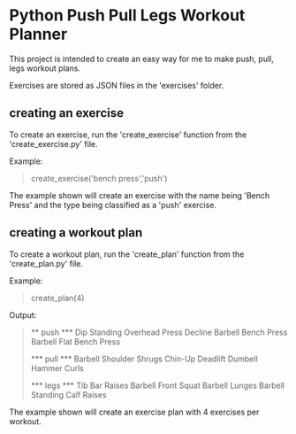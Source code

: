 # Python Push Pull Legs Workout Planner

This project is intended to create an easy way for me to make push, pull, legs
workout plans.

Exercises are stored as JSON files in the 'exercises' folder.

## creating an exercise

To create an exercise, run the 'create_exercise' function from the 
'create_exercise.py' file. 

Example:

> create_exercise('bench press','push')

The example shown will create an exercise with the name being 'Bench Press'
and the type being classified as a 'push' exercise. 

## creating a workout plan

To create a workout plan, run the 'create_plan' function from the 
'create_plan.py' file. 

Example:

> create_plan(4)

Output:

> ** push ***
> Dip
> Standing Overhead Press
> Decline Barbell Bench Press
> Barbell Flat Bench Press
> 
> *** pull ***
> Barbell Shoulder Shrugs
> Chin-Up
> Deadlift
> Dumbell Hammer Curls
> 
> *** legs ***
> Tib Bar Raises
> Barbell Front Squat
> Barbell Lunges
> Barbell Standing Calf Raises

The example shown will create an exercise plan with 4 exercises per workout.
